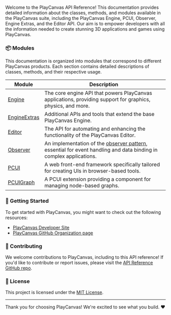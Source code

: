 Welcome to the PlayCanvas API Reference! This documentation provides detailed information about the classes, methods, and modules available in the PlayCanvas suite, including the PlayCanvas Engine, PCUI, Observer, Engine Extras, and the Editor API. Our aim is to empower developers with all the information needed to create stunning 3D applications and games using PlayCanvas.

### 📦 Modules

This documentation is organized into modules that correspond to different PlayCanvas products. Each section contains detailed descriptions of classes, methods, and their respective usage.

| Module                                 | Description                                                                                                 |
| -------------------------------------- | ----------------------------------------------------------------------------------------------------------- |
| [Engine](./modules/Engine)             | The core engine API that powers PlayCanvas applications, providing support for graphics, physics, and more. |
| [EngineExtras](./modules/EngineExtras) | Additional APIs and tools that extend the base PlayCanvas Engine.                                           |
| [Editor](./modules/Editor)             | The API for automating and enhancing the functionality of the PlayCanvas Editor.                            |
| [Observer](./modules/Observer)         | An implementation of the [observer pattern](https://en.wikipedia.org/wiki/Observer_pattern), essential for event handling and data binding in complex applications. |
| [PCUI](./modules/PCUI)                 | A web front-end framework specifically tailored for creating UIs in browser-based tools.                    |
| [PCUIGraph](./modules/PCUIGraph)       | A PCUI extension providing a component for managing node-based graphs.                                      |

### 🚀 Getting Started

To get started with PlayCanvas, you might want to check out the following resources:

- [PlayCanvas Developer Site](https://developer.playcanvas.com/)
- [PlayCanvas GitHub Organization page](https://github.com/playcanvas/)

### 🤝 Contributing

We welcome contributions to PlayCanvas, including to this API reference! If you'd like to contribute or report issues, please visit the [API Reference GitHub repo](https://github.com/playcanvas/api-reference).

### 📜 License

This project is licensed under the [MIT License](https://opensource.org/licenses/MIT).

---

Thank you for choosing PlayCanvas! We're excited to see what you build. ❤️
